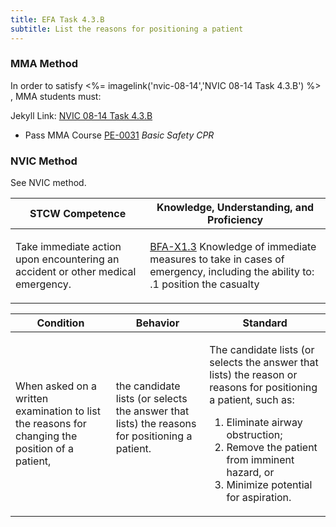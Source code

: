 ```yaml
---
title: EFA Task 4.3.B 
subtitle: List the reasons for positioning a patient
---
```



### MMA Method

In order to satisfy <%= imagelink('nvic-08-14','NVIC 08-14  Task  4.3.B') %> , MMA students must:

Jekyll Link: [NVIC 08-14  Task  4.3.B](/stcw23/assets/images/nvic-08-14.pdf)

* Pass MMA Course  [PE-0031](PE-0031) *Basic Safety CPR*


### NVIC Method

<a onclick="togglevisibility('nvic_methods')" >See NVIC method.</a>

<div id='nvic_methods' class='hide'>

<table>
<thead>
<tr>
<th class='forty'> STCW Competence </th>
<th class='sixty'> Knowledge, Understanding, and Proficiency </th>
</tr>
</thead>




<tbody>
<tr><td markdown='1'>

Take immediate action upon encountering an accident or other medical emergency.

</td><td markdown='1'>

[BFA-X1.3](../../tables/613.html#BFA-X1.3) Knowledge of immediate measures to take in cases of emergency, including the ability to:
.1  position the casualty

</td></tr>


</tbody>
</table>


<table>
<thead>
<tr><th class='twenty'>  Condition </th><th class='twenty'> Behavior </th><th  class='sixty'>Standard </th></tr>
</thead>
<tbody >



<tr><td markdown='1'>

When asked on a written examination to list the reasons for changing the position of a patient,

</td><td markdown='1'>

the candidate lists (or selects the answer that lists) the reasons for positioning a patient.

<br>

<div class="tooltip">
<span class="tooltiptext">
</span>
</div>


</td><td markdown='1'>

The candidate lists (or selects the answer that lists) the reason or reasons for positioning a patient, such as:
 
1. Eliminate airway obstruction; 
2. Remove the patient from imminent hazard, or 
3. Minimize potential for aspiration.

</td></tr>
</tbody>
</table>
</div>
